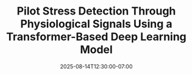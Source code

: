 ---
# Documentation: https://wowchemy.com/docs/managing-content/

title: "Pilot Stress Detection Through Physiological Signals Using a Transformer-Based Deep Learning Model"
event: EMIL Fall'25 Seminars
event_url:
location: Online (Zoom)
address:
  street:
  city:
  region:
  postcode:
  country:
summary:  Pilot stress detection is a challenging task and it plays a vital role in improving flight performance and avoiding catastrophic accidents. Many deep learning models have been adopted for stress recognition. However, these models tend to ignore the dependencies between multimodal physiological signals, which can boost the model performance potentially. A transformer-based deep learning framework, which can obtain the position information of multimodal signals by combining a transformer network with a traditional convolutional neural network (CNN), is proposed for detecting pilot stress. The 14 pilots’ physiological data, including electrocardiography (ECG), electromyography (EMG), electrodermal (EDA), respiration (RESP), and skin temperature (SKT), under different stress states are collected for training and validation, and evaluated among different state-of-the-art models. The results show that the proposed model achieves an accuracy of 93.28%, 88.75%, and 84.85% for two-, three-, and four-class classification tasks, respectively, showing faster integration and promising performance.

# Talk start and end times.
#   End time can optionally be hidden by prefixing the line with `#`.
date: 2025-08-14T12:30:00-07:00
date_end: 2025-08-14T13:00:00-07:00
all_day: false

# Schedule page publish date (NOT event date).
publishDate: 2025-10-08T13:40:20-07:00

authors: [Yuhan Li; Ke Li; Jiaao Chen; Shaofan Wang; Haochang Lu; Dongsheng Wen]
tags: []

# Is this a featured event? (true/false)
featured: false

# Featured image
# To use, add an image named `featured.jpg/png` to your page's folder. 
# Focal points: Smart, Center, TopLeft, Top, TopRight, Left, Right, BottomLeft, Bottom, BottomRight.
image:
  caption: ""
  focal_point: ""
  preview_only: false

# Custom links (optional).
#   Uncomment and edit lines below to show custom links.
# links:
# - name: Follow
#   url: https://twitter.com
#   icon_pack: fab
#   icon: twitter

# Optional filename of your slides within your event's folder or a URL.
url_slides: UniCast.pptx

url_code:
url_pdf: "https://arxiv.org/abs/2508.11954"
url_video:

# Markdown Slides (optional).
#   Associate this event with Markdown slides.
#   Simply enter your slide deck's filename without extension.
#   E.g. `slides = "example-slides"` references `content/slides/example-slides.md`.
#   Otherwise, set `slides = ""`.
slides: ""

# Projects (optional).
#   Associate this post with one or more of your projects.
#   Simply enter your project's folder or file name without extension.
#   E.g. `projects = ["internal-project"]` references `content/project/deep-learning/index.md`.
#   Otherwise, set `projects = []`.
projects: []
---